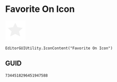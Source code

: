 # Favorite On Icon
![](/img/Favorite%20On%20Icon.png)

``` CSharp
EditorGUIUtility.IconContent("Favorite On Icon")
```
## GUID
```
7344518296451947588
```
